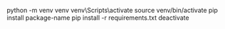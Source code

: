 python -m venv venv
venv\Scripts\activate
source venv/bin/activate
pip install package-name
pip install -r requirements.txt
deactivate
